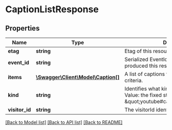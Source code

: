 # CaptionListResponse

## Properties
Name | Type | Description | Notes
------------ | ------------- | ------------- | -------------
**etag** | **string** | Etag of this resource. | [optional] 
**event_id** | **string** | Serialized EventId of the request which produced this response. | [optional] 
**items** | [**\Swagger\Client\Model\Caption[]**](Caption.md) | A list of captions that match the request criteria. | [optional] 
**kind** | **string** | Identifies what kind of resource this is. Value: the fixed string \&quot;youtube#captionListResponse\&quot;. | [optional] [default to 'youtube#captionListResponse']
**visitor_id** | **string** | The visitorId identifies the visitor. | [optional] 

[[Back to Model list]](../README.md#documentation-for-models) [[Back to API list]](../README.md#documentation-for-api-endpoints) [[Back to README]](../README.md)


